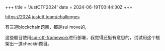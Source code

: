 +++
title = 'JustCTF2024'
date = 2024-06-19T00:44:30Z
+++


https://2024.justctf.team/challenges

有三道blockchain题目，都是sui move的,

这些题目使用[sui-ctf-framework](https://github.com/otter-sec/sui-ctf-framework)进行部署，我觉得还挺有意思的，试试用这个框架出一道checkin题目。
